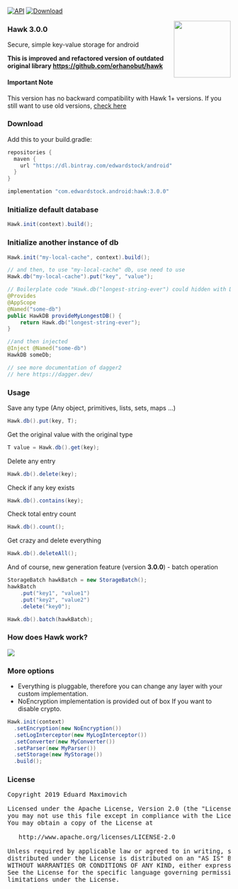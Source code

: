 [![API](https://img.shields.io/badge/API-16%2B-brightgreen.svg?style=flat)](https://android-arsenal.com/api?level=16)   [ ![Download](https://api.bintray.com/packages/edwardstock/android/hawk/images/download.svg) ](https://bintray.com/edwardstock/android/hawk/)

<img align='right' src='https://github.com/edwardstock/hawk/blob/master/art/hawk-logo.png' width='128' height='128'/>

### Hawk 3.0.0
Secure, simple key-value storage for android

**This is improved and refactored version of outdated original library https://github.com/orhanobut/hawk**

#### Important Note
This version has no backward compatibility with Hawk 1+ versions. If you still want to use old versions, [check here](https://github.com/orhanobut/hawk/tree/hawk1)

### Download
Add this to your build.gradle:

```groovy
repositories {
  maven {
    url "https://dl.bintray.com/edwardstock/android"
  }
}
```

```groovy
implementation "com.edwardstock.android:hawk:3.0.0"
```

### Initialize default database
```java
Hawk.init(context).build();
```

### Initialize another instance of db
```java
Hawk.init("my-local-cache", context).build();

// and then, to use "my-local-cache" db, use need to use 
Hawk.db("my-local-cache").put("key", "value");

// Boilerplate code "Hawk.db("longest-string-ever") could hidden with DI Dagger2
@Provides
@AppScope
@Named("some-db")
public HawkDB provideMyLongestDB() {
    return Hawk.db("longest-string-ever");
}

//and then injected
@Inject @Named("some-db")
HawkDB someDb;

// see more documentation of dagger2
// here https://dagger.dev/
```

### Usage
Save any type (Any object, primitives, lists, sets, maps ...)
```java
Hawk.db().put(key, T);
```
Get the original value with the original type
```java
T value = Hawk.db().get(key);
```
Delete any entry
```java
Hawk.db().delete(key);
```
Check if any key exists
```java
Hawk.db().contains(key);
```
Check total entry count
```java
Hawk.db().count();
```
Get crazy and delete everything
```java
Hawk.db().deleteAll();
```

And of course, new generation feature (version **3.0.0**) - batch operation
```java
StorageBatch hawkBatch = new StorageBatch();
hawkBatch
    .put("key1", "value1")
    .put("key2", "value2")
    .delete("key0");

Hawk.db().batch(hawkBatch);
```

### How does Hawk work?

<img src='https://github.com/edwardstock/hawk/blob/master/art/how-hawk-works.png'/>

### More options
- Everything is pluggable, therefore you can change any layer with your custom implementation.
- NoEncryption implementation is provided out of box If you want to disable crypto.
```java
Hawk.init(context)
  .setEncryption(new NoEncryption())
  .setLogInterceptor(new MyLogInterceptor())
  .setConverter(new MyConverter())
  .setParser(new MyParser())
  .setStorage(new MyStorage())
  .build();
```

### License
<pre>
Copyright 2019 Eduard Maximovich

Licensed under the Apache License, Version 2.0 (the "License");
you may not use this file except in compliance with the License.
You may obtain a copy of the License at

   http://www.apache.org/licenses/LICENSE-2.0

Unless required by applicable law or agreed to in writing, software
distributed under the License is distributed on an "AS IS" BASIS,
WITHOUT WARRANTIES OR CONDITIONS OF ANY KIND, either express or implied.
See the License for the specific language governing permissions and
limitations under the License.
</pre>


